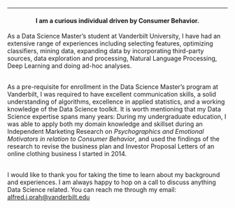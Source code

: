 ---
<!-- title: --> 
<!-- description: --> 
<!-- subtitle: -->


#### <center> I am a curious individual driven by Consumer Behavior. </center>

As a Data Science Master’s student at Vanderbilt University, I have had an extensive range of experiences including selecting features, optimizing classifiers, mining data, expanding data by incorporating third-party sources, data exploration and processing, Natural Language Processing, Deep Learning and doing ad-hoc analyses. <br><br>

As a pre-requisite for enrollment in the Data Science Master’s program at Vanderbilt, I was required to have excellent communication skills, a solid understanding of algorithms, excellence in applied statistics, and a working knowledge of the Data Science toolkit. It is worth mentioning that my Data Science expertise spans many years: During my undergraduate education, I was able to apply both my domain knowledge and skillset during an Independent Marketing Research on *Psychographics and Emotional Motivators in relation to Consumer Behavior*, and used the findings of the research to revise
the business plan and Investor Proposal Letters of an online clothing business I started in 2014.<br><br>

I would like to thank you for taking the time to learn about my background and experiences. I am always happy to hop on a call to discuss anything Data Science related. You can reach me through my email: alfred.j.prah@vanderbilt.edu


